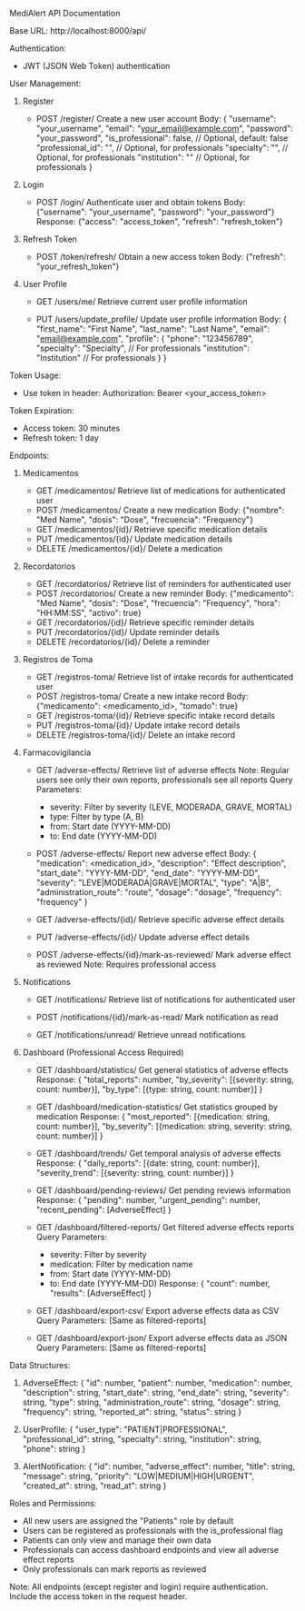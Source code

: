 MediAlert API Documentation

Base URL: http://localhost:8000/api/

Authentication:
- JWT (JSON Web Token) authentication

User Management:
1. Register
   - POST /register/
     Create a new user account
     Body: {
       "username": "your_username", 
       "email": "your_email@example.com", 
       "password": "your_password",
       "is_professional": false,           // Optional, default: false
       "professional_id": "",              // Optional, for professionals
       "specialty": "",                    // Optional, for professionals
       "institution": ""                   // Optional, for professionals
     }

2. Login
   - POST /login/
     Authenticate user and obtain tokens
     Body: {"username": "your_username", "password": "your_password"}
     Response: {"access": "access_token", "refresh": "refresh_token"}

3. Refresh Token
   - POST /token/refresh/
     Obtain a new access token
     Body: {"refresh": "your_refresh_token"}

4. User Profile
   - GET /users/me/
     Retrieve current user profile information
     
   - PUT /users/update_profile/
     Update user profile information
     Body: {
       "first_name": "First Name",
       "last_name": "Last Name",
       "email": "email@example.com",
       "profile": {
         "phone": "123456789",
         "specialty": "Specialty",         // For professionals
         "institution": "Institution"      // For professionals
       }
     }

Token Usage:
- Use token in header: Authorization: Bearer <your_access_token>

Token Expiration:
- Access token: 30 minutes
- Refresh token: 1 day

Endpoints:

1. Medicamentos
   - GET /medicamentos/
     Retrieve list of medications for authenticated user
   - POST /medicamentos/
     Create a new medication
     Body: {"nombre": "Med Name", "dosis": "Dose", "frecuencia": "Frequency"}
   - GET /medicamentos/{id}/
     Retrieve specific medication details
   - PUT /medicamentos/{id}/
     Update medication details
   - DELETE /medicamentos/{id}/
     Delete a medication

2. Recordatorios
   - GET /recordatorios/
     Retrieve list of reminders for authenticated user
   - POST /recordatorios/
     Create a new reminder
     Body: {"medicamento": "Med Name", "dosis": "Dose", "frecuencia": "Frequency", "hora": "HH:MM:SS", "activo": true}
   - GET /recordatorios/{id}/
     Retrieve specific reminder details
   - PUT /recordatorios/{id}/
     Update reminder details
   - DELETE /recordatorios/{id}/
     Delete a reminder

3. Registros de Toma
   - GET /registros-toma/
     Retrieve list of intake records for authenticated user
   - POST /registros-toma/
     Create a new intake record
     Body: {"medicamento": <medicamento_id>, "tomado": true}
   - GET /registros-toma/{id}/
     Retrieve specific intake record details
   - PUT /registros-toma/{id}/
     Update intake record details
   - DELETE /registros-toma/{id}/
     Delete an intake record

4. Farmacovigilancia
   - GET /adverse-effects/
     Retrieve list of adverse effects
     Note: Regular users see only their own reports, professionals see all reports
     Query Parameters:
       - severity: Filter by severity (LEVE, MODERADA, GRAVE, MORTAL)
       - type: Filter by type (A, B)
       - from: Start date (YYYY-MM-DD)
       - to: End date (YYYY-MM-DD)

   - POST /adverse-effects/
     Report new adverse effect
     Body: {
       "medication": <medication_id>,
       "description": "Effect description",
       "start_date": "YYYY-MM-DD",
       "end_date": "YYYY-MM-DD",
       "severity": "LEVE|MODERADA|GRAVE|MORTAL",
       "type": "A|B",
       "administration_route": "route",
       "dosage": "dosage",
       "frequency": "frequency"
     }

   - GET /adverse-effects/{id}/
     Retrieve specific adverse effect details

   - PUT /adverse-effects/{id}/
     Update adverse effect details

   - POST /adverse-effects/{id}/mark-as-reviewed/
     Mark adverse effect as reviewed
     Note: Requires professional access

5. Notifications
   - GET /notifications/
     Retrieve list of notifications for authenticated user
     
   - POST /notifications/{id}/mark-as-read/
     Mark notification as read
     
   - GET /notifications/unread/
     Retrieve unread notifications

6. Dashboard (Professional Access Required)
   - GET /dashboard/statistics/
     Get general statistics of adverse effects
     Response: {
       "total_reports": number,
       "by_severity": [{severity: string, count: number}],
       "by_type": [{type: string, count: number}]
     }

   - GET /dashboard/medication-statistics/
     Get statistics grouped by medication
     Response: {
       "most_reported": [{medication: string, count: number}],
       "by_severity": [{medication: string, severity: string, count: number}]
     }

   - GET /dashboard/trends/
     Get temporal analysis of adverse effects
     Response: {
       "daily_reports": [{date: string, count: number}],
       "severity_trend": [{severity: string, count: number}]
     }

   - GET /dashboard/pending-reviews/
     Get pending reviews information
     Response: {
       "pending": number,
       "urgent_pending": number,
       "recent_pending": [AdverseEffect]
     }

   - GET /dashboard/filtered-reports/
     Get filtered adverse effects reports
     Query Parameters:
       - severity: Filter by severity
       - medication: Filter by medication name
       - from: Start date (YYYY-MM-DD)
       - to: End date (YYYY-MM-DD)
     Response: {
       "count": number,
       "results": [AdverseEffect]
     }

   - GET /dashboard/export-csv/
     Export adverse effects data as CSV
     Query Parameters: [Same as filtered-reports]

   - GET /dashboard/export-json/
     Export adverse effects data as JSON
     Query Parameters: [Same as filtered-reports]

Data Structures:

1. AdverseEffect:
   {
     "id": number,
     "patient": number,
     "medication": number,
     "description": string,
     "start_date": string,
     "end_date": string,
     "severity": string,
     "type": string,
     "administration_route": string,
     "dosage": string,
     "frequency": string,
     "reported_at": string,
     "status": string
   }

2. UserProfile:
   {
     "user_type": "PATIENT|PROFESSIONAL",
     "professional_id": string,
     "specialty": string,
     "institution": string,
     "phone": string
   }

3. AlertNotification:
   {
     "id": number,
     "adverse_effect": number,
     "title": string,
     "message": string,
     "priority": "LOW|MEDIUM|HIGH|URGENT",
     "created_at": string,
     "read_at": string
   }

Roles and Permissions:
- All new users are assigned the "Patients" role by default
- Users can be registered as professionals with the is_professional flag
- Patients can only view and manage their own data
- Professionals can access dashboard endpoints and view all adverse effect reports
- Only professionals can mark reports as reviewed

Note: All endpoints (except register and login) require authentication. Include the access token in the request header.
